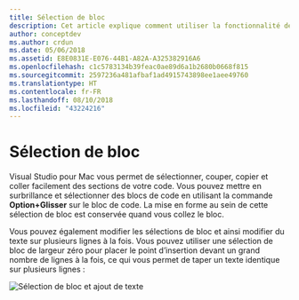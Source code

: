 ```yaml
---
title: Sélection de bloc
description: Cet article explique comment utiliser la fonctionnalité de sélection de bloc dans Visual Studio pour Mac
author: conceptdev
ms.author: crdun
ms.date: 05/06/2018
ms.assetid: E8E0831E-E076-44B1-A82A-A325382916A6
ms.openlocfilehash: c1c5783134b39feac0ae89d6a1b2680b0668f815
ms.sourcegitcommit: 2597236a481afbaf1ad4915743898ee1aee49760
ms.translationtype: HT
ms.contentlocale: fr-FR
ms.lasthandoff: 08/10/2018
ms.locfileid: "43224216"
---
```

# <a name="block-selection"></a>Sélection de bloc

Visual Studio pour Mac vous permet de sélectionner, couper, copier et coller facilement des sections de votre code. Vous pouvez mettre en surbrillance et sélectionner des blocs de code en utilisant la commande **Option+Glisser** sur le bloc de code. La mise en forme au sein de cette sélection de bloc est conservée quand vous collez le bloc.

Vous pouvez également modifier les sélections de bloc et ainsi modifier du texte sur plusieurs lignes à la fois. Vous pouvez utiliser une sélection de bloc de largeur zéro pour placer le point d’insertion devant un grand nombre de lignes à la fois, ce qui vous permet de taper un texte identique sur plusieurs lignes :

 ![Sélection de bloc et ajout de texte](media/source-editor-image16.png)